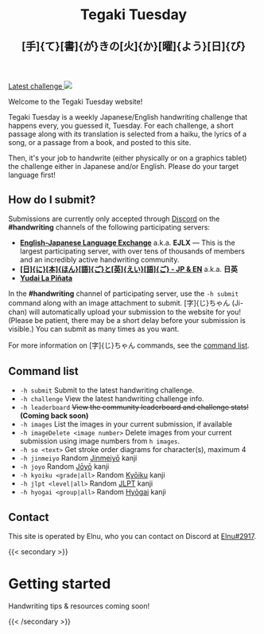 ---
---

<header style="text-align: center">
	<h1>Tegaki Tuesday</h1>
	<h2 class="gray">[手]{て}[書]{が}きの[火]{か}[曜]{よう}[日]{び}</h2>
</header>

<p class="action-button">
	<a href="/{{< current >}}">
		<span>Latest challenge <i class="fa-solid fa-circle-arrow-right"></i></span>
		<img src="/mascot-avatar.png">
	</a>
</p>

Welcome to the Tegaki Tuesday website!

Tegaki Tuesday is a weekly Japanese/English handwriting challenge that happens every, you guessed it, Tuesday. For each challenge, a short passage along with its translation is selected from a haiku, the lyrics of a song, or a passage from a book, and posted to this site.

Then, it's your job to handwrite (either physically or on a graphics tablet) the challenge either in Japanese and/or English. Please do your target language first!

## How do I submit?

Submissions are currently only accepted through [Discord](https://discord.com/) on the **#handwriting** channels of the following participating servers:

- **[English-Japanese Language Exchange](https://discord.gg/japanese)** a.k.a. **EJLX** — This is the largest participating server, with over tens of thousands of members and an incredibly active handwriting community.
- **[[日]{に}[本]{ほん}[語]{ご}と[英]{えい}[語]{ご} - JP & EN](https://discord.gg/2Tf75M9)** a.k.a. **日英**
- **[Yudai La Piñata](https://discord.gg/5e5je2PXeq)**

In the **#handwriting** channel of participating server, use the `-h submit` command along with an image attachment to submit. [字]{じ}ちゃん (Ji-chan) will automatically upload your submission to the website for you! (Please be patient, there may be a short delay before your submission is visible.) You can submit as many times as you want.

For more information on [字]{じ}ちゃん commands, see the [command list](#command-list).

## Command list

- `-h submit` Submit to the latest handwriting challenge.
- `-h challenge` View the latest handwriting challenge info.
- `-h leaderboard` ~~View the community leaderboard and challenge stats!~~ **(Coming back soon)**
- `-h images` List the images in your current submission, if available
- `-h imageDelete <image number>` Delete images from your current submission using image numbers from `h images`.
- `-h so <text>` Get stroke order diagrams for character(s), maximum 4
- `-h jinmeiyo` Random [Jinmeiyō](https://en.wikipedia.org/wiki/Jinmeiyō_kanji) kanji
- `-h joyo` Random [Jōyō](https://en.wikipedia.org/wiki/Jōyō_kanji) kanji
- `-h kyoiku <grade|all>` Random [Kyōiku](https://en.wikipedia.org/wiki/Kyōiku_kanji) kanji
- `-h jlpt <level|all>` Random [<abbr title="Japanese-Language Proficiency Test">JLPT</abbr>](https://en.wikipedia.org/wiki/Japanese-Language_Proficiency_Test) kanji
- `-h hyogai <group|all>` Random [Hyōgai](https://en.wikipedia.org/wiki/Hyōgai_kanji) kanji

## Contact

This site is operated by Elnu, who you can contact on Discord at [Elnu#2917](https://discord.com/users/441283734214279178).

{{< secondary >}}

# Getting started

Handwriting tips & resources coming soon!

<!--
# Getting started

*This section is courtesy of Delta ([Δ三八#4656](https://discord.com/users/200401434137722881)).*

There are three important things when writing Japanese, whether it be kana or kanji:

## Stroke order

Every character has a set way of being written and the strokes have an order to them.

For example, when we write 木, we first write the horizontal stroke, then the vertical and then the left sweep and right sweep.

Try to follow this stroke order and memorise it. It might look arbitrary and daunting at first, but after the first few hundred kanji you will realise the pattern and be able to guess the stroke order of kanji you don't even know yet.

Is stroke order important? Yes, it is. It's the most efficient way of writing (even if it may not look like it to the untrained eye) and brings consistency to your writing. It becomes especially important when writing (and reading) in [行]{ぎょう}[書]{しょ} "semi-cursive" which relies on the right stroke order. 

![木 stroke order](/tree.png)

## Character Balance

**Do not copy computer fonts.**

The characters you see on the screen look the way they do mostly because they are made to fit in a tiny block with a limited set of pixels. 

However, this is not how we actually write the characters.

Some examples of this are:

- We don't connect き and さ
- We don't put the dakuten ( ﾞ ) in the middle of a character like in で , but always at the top right
- We don't write 入 like... that

You can compare this to how we don't write a Times New Roman "g" when handwriting in English.

![Times New Roman "g"](/g.png)

![Computer fonts vs. handwriting](/computer-fonts.png)

## Proportions

Proportions are also very important. In order to practice character balance and get used to it, it's highly advised you write each character in a box divided by a 4 section grid, like so: 田

You can then look up stroke order and proportions of each kanji on for example [Jisho.org](https://jisho.org/)

You can download practice sheets or make them yourself. You can also just buy any grid notebook as long as the grid isn't too small and you can write a single character in 4 squares comfortably.

As a last resort you can also simply draw a grid yourself. 

![Grid](/grid.png)

### Types of strokes

There are 3 basic types of stroke endings:

- とめ or "stop"
- はね or "jump" (or hook, flick, etc)
- はらい or "sweep" (or brush, etc)

These apply to kana as well as kanji, just like everything else that's written above.
This image should explain the difference:

![Types of strokes](/types-of-strokes.png)

## Where to start?

As for where to start, start with learning how to write hiragana properly:

{{< youtube wD3FJgij79c >}}
-->
{{< /secondary >}}